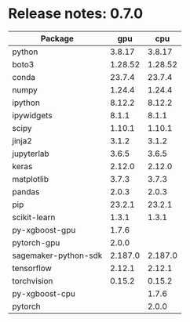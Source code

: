# Release notes: 0.7.0

Package | gpu| cpu
---|---|---
python|3.8.17|3.8.17
boto3|1.28.52|1.28.52
conda|23.7.4|23.7.4
numpy|1.24.4|1.24.4
ipython|8.12.2|8.12.2
ipywidgets|8.1.1|8.1.1
scipy|1.10.1|1.10.1
jinja2|3.1.2|3.1.2
jupyterlab|3.6.5|3.6.5
keras|2.12.0|2.12.0
matplotlib|3.7.3|3.7.3
pandas|2.0.3|2.0.3
pip|23.2.1|23.2.1
scikit-learn|1.3.1|1.3.1
py-xgboost-gpu|1.7.6| 
pytorch-gpu|2.0.0| 
sagemaker-python-sdk|2.187.0|2.187.0
tensorflow|2.12.1|2.12.1
torchvision|0.15.2|0.15.2
py-xgboost-cpu| |1.7.6
pytorch| |2.0.0
